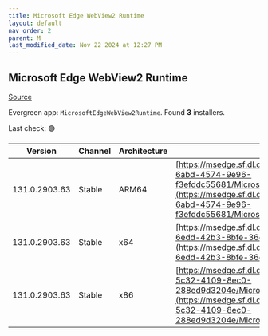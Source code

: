 ```yaml
---
title: Microsoft Edge WebView2 Runtime
layout: default
nav_order: 2
parent: M
last_modified_date: Nov 22 2024 at 12:27 PM
---
```


## Microsoft Edge WebView2 Runtime

[Source](https://developer.microsoft.com/en-us/microsoft-edge/webview2/)

Evergreen app: `MicrosoftEdgeWebView2Runtime`. Found **3** installers.

Last check: 🟢

| Version       | Channel | Architecture | URI                                                                                                                                                                                                                                                                                                                            |
| ------------- | ------- | ------------ | ------------------------------------------------------------------------------------------------------------------------------------------------------------------------------------------------------------------------------------------------------------------------------------------------------------------------------ |
| 131.0.2903.63 | Stable  | ARM64        | [https://msedge.sf.dl.delivery.mp.microsoft.com/filestreamingservice/files/5f7cd3a7-6abd-4574-9e96-f3efddc55681/MicrosoftEdgeWebView2RuntimeInstallerARM64.exe](https://msedge.sf.dl.delivery.mp.microsoft.com/filestreamingservice/files/5f7cd3a7-6abd-4574-9e96-f3efddc55681/MicrosoftEdgeWebView2RuntimeInstallerARM64.exe) |
| 131.0.2903.63 | Stable  | x64          | [https://msedge.sf.dl.delivery.mp.microsoft.com/filestreamingservice/files/1265dc93-6edd-42b3-8bfe-36edae817450/MicrosoftEdgeWebView2RuntimeInstallerX64.exe](https://msedge.sf.dl.delivery.mp.microsoft.com/filestreamingservice/files/1265dc93-6edd-42b3-8bfe-36edae817450/MicrosoftEdgeWebView2RuntimeInstallerX64.exe)     |
| 131.0.2903.63 | Stable  | x86          | [https://msedge.sf.dl.delivery.mp.microsoft.com/filestreamingservice/files/30ca6ea4-5c32-4109-8ec0-288ed9d3204e/MicrosoftEdgeWebView2RuntimeInstallerX86.exe](https://msedge.sf.dl.delivery.mp.microsoft.com/filestreamingservice/files/30ca6ea4-5c32-4109-8ec0-288ed9d3204e/MicrosoftEdgeWebView2RuntimeInstallerX86.exe)     |
